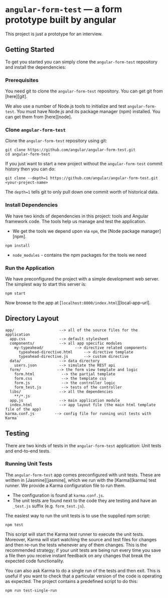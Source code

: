 # `angular-form-test` — a form prototype built by angular

This project is just a prototype for an interview.


## Getting Started

To get you started you can simply clone the `angular-form-test` repository and install the dependencies:

### Prerequisites

You need git to clone the `angular-form-test` repository. You can get git from [here][git].

We also use a number of Node.js tools to initialize and test `angular-form-test`. You must have Node.js
and its package manager (npm) installed. You can get them from [here][node].

### Clone `angular-form-test`

Clone the `angular-form-test` repository using git:

```
git clone https://github.com/angular/angular-form-test.git
cd angular-form-test
```

If you just want to start a new project without the `angular-form-test` commit history then you can do:

```
git clone --depth=1 https://github.com/angular/angular-form-test.git <your-project-name>
```

The `depth=1` tells git to only pull down one commit worth of historical data.

### Install Dependencies

We have two kinds of dependencies in this project: tools and Angular framework code. The tools help
us manage and test the application.

* We get the tools we depend upon via `npm`, the [Node package manager][npm].

```
npm install
```

* `node_modules` - contains the npm packages for the tools we need

### Run the Application

We have preconfigured the project with a simple development web server. The simplest way to start
this server is:

```
npm start
```

Now browse to the app at [`localhost:8000/index.html`][local-app-url].


## Directory Layout

```
app/                    --> all of the source files for the application
  app.css               --> default stylesheet
  components/           --> all app specific modules
    my-typeahead/              --> directive related components
      typeahead-directive.html     --> directive template
      typeahead-directive.js       --> custom directive
  data/                 --> data directory
    users.json          --> simulate the REST api
  form/                --> the form view template and logic
    form.html            --> the partial template
    form.css             --> the template css
    form.js              --> the controller logic
    form_test.js         --> tests of the controller
  libs/                 --> all the dependencies
    **/*.js
  app.js                --> main application module
  index.html            --> app layout file (the main html template file of the app)
karma.conf.js         --> config file for running unit tests with Karma`
```


## Testing

There are two kinds of tests in the `angular-form-test` application: Unit tests and end-to-end tests.

### Running Unit Tests

The `angular-form-test` app comes preconfigured with unit tests. These are written in [Jasmine][jasmine],
which we run with the [Karma][karma] test runner. We provide a Karma configuration file to run them.

* The configuration is found at `karma.conf.js`.
* The unit tests are found next to the code they are testing and have an `_test.js` suffix (e.g.
  `form_test.js`).

The easiest way to run the unit tests is to use the supplied npm script:

```
npm test
```

This script will start the Karma test runner to execute the unit tests. Moreover, Karma will start
watching the source and test files for changes and then re-run the tests whenever any of them
changes.
This is the recommended strategy; if your unit tests are being run every time you save a file then
you receive instant feedback on any changes that break the expected code functionality.

You can also ask Karma to do a single run of the tests and then exit. This is useful if you want to
check that a particular version of the code is operating as expected. The project contains a
predefined script to do this:

```
npm run test-single-run
```
